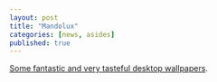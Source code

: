 ```yaml
---
layout: post
title: "Mandolux"
categories: [news, asides]
published: true
---
```


[Some fantastic and very tasteful desktop wallpapers](http://www.mandolux.com/).
